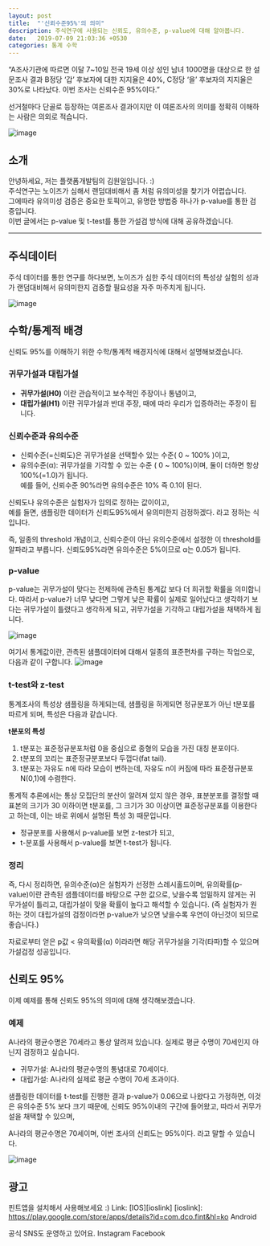 ```yaml
---
layout: post
title:  "'신뢰수준95%'의 의미"
description: 주식연구에 사용되는 신뢰도, 유의수준, p-value에 대해 알아봅니다.
date:   2019-07-09 21:03:36 +0530
categories: 통계 수학
---
```

“A조사기관에 따르면 이달 7~10일 전국 19세 이상 성인 남녀 1000명을 대상으로 한 설문조사 결과 B정당 ‘갑’ 후보자에 대한 지지율은 40%, C정당 ‘을’ 후보자의 지지율은 30%로 나타났다. 이번 조사는 신뢰수준 95%이다.” 

선거철마다 단골로 등장하는 여론조사 결과이지만 이 여론조사의 의미를 정확히 이해하는 사람은 의외로 적습니다.

![image](https://user-images.githubusercontent.com/13713182/87009736-8e375180-c200-11ea-99ff-95ea89d161d1.png)

## 소개
안녕하세요, 저는 플랫폼개발팀의 김원일입니다. :)<br/>
주식연구는 노이즈가 심해서 랜덤대비해서 좀 처럼 유의미성을 찾기가 어렵습니다.<br/>
그에따라 유의미성 검증은 중요한 토픽이고, 유명한 방법중 하나가 p-value를 통한 검증입니다.<br/>
이번 글에서는 p-value 및 t-test를 통한 가설검 방식에 대해 공유하겠습니다.

***

## 주식데이터
주식 데이터를 통한 연구를 하다보면, 노이즈가 심한 주식 데이터의 특성상
실험의 성과가 랜덤대비해서 유의미한지 검증할 필요성을 자주 마주치게 됩니다.

![image](https://user-images.githubusercontent.com/13713182/87015181-081f0900-c208-11ea-9815-2708b60c3f44.png)

## 수학/통계적 배경
신뢰도 95%를 이해하기 위한 수학/통계적 배경지식에 대해서 설명해보겠습니다.

### 귀무가설과 대립가설
* __귀무가설(H0)__ 이란 관습적이고 보수적인 주장이나 통념이고,<br/>
* __대립가설(H1)__ 이란 귀무가설과 반대 주장, 때에 따라 우리가 입증하려는 주장이 됩니다.

### 신뢰수준과 유의수준
* 신뢰수준(=신뢰도)은 귀무가설을 선택할수 있는 수준( 0 ~ 100% )이고, <br/>
* 유의수준(α): 귀무가설을 기각할 수 있는 수준 ( 0 ~ 100%)이며, 둘이 더하면 항상 100%(=1.0)가 됩니다.<br/>
예를 들어, 신뢰수준 90%라면 유의수준은 10% 즉 0.1이 된다.

신뢰도나 유의수준은 실험자가 임의로 정하는 값이이고,<br/>
예를 들면, 샘플링한 데이터가 신뢰도95%에서 유의미한지 검정하겠다. 라고 정하는 식입니다.

즉, 일종의 threshold 개념이고, 신뢰수준이 아닌 유의수준에서 설정한 이 threshold를 알파라고 부릅니다.
신뢰도95%라면 유의수준은 5%이므로 α는 0.05가 됩니다.

### p-value
p-value는 귀무가설이 맞다는 전제하에 관측된 통계값 보다 더 희귀할 확률을 의미합니다.
따라서 p-value가 너무 낮다면 그렇게 낮은 확률이 실제로 일어났다고 생각하기 보다는 귀무가설이 틀렸다고 생각하게 되고,
귀무가설을 기각하고 대립가설을 채택하게 됩니다.

![image](https://user-images.githubusercontent.com/13713182/87385744-c8766980-c5d9-11ea-961f-57109fb04ff1.png)

여기서 통계값이란, 관측된 샘플데이터에 대해서 일종의 표준편차를 구하는 작업으로, 다음과 같이 구합니다.
![image](https://user-images.githubusercontent.com/13713182/87385576-60c01e80-c5d9-11ea-857c-806ffc8da743.png)


### t-test와 z-test
통계조사의 특성상 샘플링을 하게되는데, 샘플링을 하게되면 정규분포가 아닌 t분포를 따르게 되며, 특성은 다음과 같습니다.

__t분포의 특성__
1. t분포는 표준정규분포처럼 0을 중심으로 종형의 모습을 가진 대칭 분포이다. 
2. t분포의 꼬리는 표준정규분포보다 두껍다(fat tail). 
3. t분포는 자유도 n에 따라 모습이 변하는데, 자유도 n이 커짐에 따라 표준정규분포 N(0,1)에 수렴한다.


통계적 추론에서는 통상 모집단의 분산이 알려져 있지 않은 경우, 표분분포를 결정할 때 표본의 크기가 30 이하이면 t분포를, 그 크기가 30 이상이면 표준정규분포를 이용한다고 하는데, 이는 바로 위에서 설명된 특성 3) 때문입니다.

* 정규분포를 사용해서 p-value를 보면 z-test가 되고,
* t-분포를 사용해서 p-value를 보면 t-test가 됩니다.

### 정리

즉, 다시 정리하면,
유의수준(α)은 실험자가 선정한 스레시홀드이며,
유의확률(p-value)이란 관측된 샘플데이터를 바탕으로 구한 값으로, 낮을수록 엄밀하지 않게는 귀무가설이 틀리고, 대립가설이 맞을 확률이 높다고 해석할 수 있습니다.
(즉 실험자가 원하는 것이 대립가설의 검정이라면 p-value가 낮으면 낮을수록 우연이 아닌것이 되므로 좋습니다.)

자료로부터 얻은 p값 < 유의확률(α) 이라라면 해당 귀무가설을 기각(타파)할 수 있으며 가설검정 성공입니다.

## 신뢰도 95%

이제 예제를 통해 신뢰도 95%의 의미에 대해 생각해보겠습니다.

### 예제
A나라의 평균수명은 70세라고 통상 알려져 있습니다. 실제로 평균 수명이 70세인지 아닌지 검정하고 싶습니다.

* 귀무가설:  A나라의 평균수명의 통념대로 70세이다. 
* 대립가설:  A나라의 실제로 평균 수명이 70세 초과이다. 


샘플링한 데이터를 t-test를 진행한 결과 p-value가 0.06으로 나왔다고 가정하면,
이것은 유의수준 5% 보다 크기 때문에, 신뢰도 95%이내의 구간에 들어왔고, 
따라서 귀무가설을 채택할 수 있으며, 

A나라의 평균수명은 70세이며, 이번 조사의 신뢰도는 95%이다. 라고 말할 수 있습니다.

![image](https://user-images.githubusercontent.com/13713182/87386710-13917c00-c5dc-11ea-87cd-f7f983c471e6.png)


## 광고

핀트앱을 설치해서 사용해보세요 :)
Link: [IOS][ioslink]
[ioslink]: https://play.google.com/store/apps/details?id=com.dco.fint&hl=ko
Android

공식 SNS도 운영하고 있어요.
Instagram
Facebook
